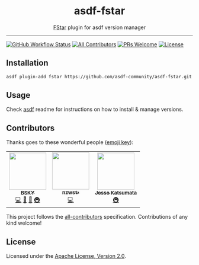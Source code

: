 <div align="center">
<h1>asdf-fstar</h1>
<span><a href="https://www.fstar-lang.org">FStar</a> plugin for asdf version manager</span>
</div>
<hr />

[![GitHub Workflow Status](https://img.shields.io/github/workflow/status/asdf-community/asdf-fstar/Main%20workflow?style=flat-square)](https://github.com/asdf-community/asdf-fstar/actions)
[![All Contributors](https://img.shields.io/badge/all_contributors-2-orange.svg?style=flat-square)](#contributors)
[![PRs Welcome](https://img.shields.io/badge/PRs-welcome-brightgreen.svg?style=flat-square)](http://makeapullrequest.com)
[![License](https://img.shields.io/github/license/asdf-community/asdf-fstar?style=flat-square&color=brightgreen)](https://github.com/asdf-community/asdf-fstar/blob/master/LICENSE)

## Installation

```bash
asdf plugin-add fstar https://github.com/asdf-community/asdf-fstar.git
```

## Usage

Check [asdf](https://github.com/asdf-vm/asdf) readme for instructions on how to
install & manage versions.

## Contributors

Thanks goes to these wonderful people
([emoji key](https://allcontributors.org/docs/en/emoji-key)):

<!-- ALL-CONTRIBUTORS-LIST:START - Do not remove or modify this section -->
<!-- prettier-ignore-start -->
<!-- markdownlint-disable -->
<table>
  <tr>
    <td align="center"><a href="https://bsky.moe"><img src="https://avatars3.githubusercontent.com/u/38746192?v=4" width="100px;" alt=""/><br /><sub><b>BSKY</b></sub></a><br /><a href="https://github.com/asdf-community/asdf-fstar/commits?author=imbsky" title="Code">💻</a> <a href="https://github.com/asdf-community/asdf-fstar/commits?author=imbsky" title="Documentation">📖</a> <a href="#maintenance-imbsky" title="Maintenance">🚧</a> <a href="#infra-imbsky" title="Infrastructure (Hosting, Build-Tools, etc)">🚇</a></td>
    <td align="center"><a href="https://nzws.me"><img src="https://avatars0.githubusercontent.com/u/14953122?v=4" width="100px;" alt=""/><br /><sub><b>nzws✨</b></sub></a><br /><a href="https://github.com/asdf-community/asdf-fstar/commits?author=nzws" title="Code">💻</a></td>
    <td align="center"><a href="https://naturalclar.dev"><img src="https://avatars1.githubusercontent.com/u/6936373?v=4" width="100px;" alt=""/><br /><sub><b>Jesse Katsumata</b></sub></a><br /><a href="#infra-Naturalclar" title="Infrastructure (Hosting, Build-Tools, etc)">🚇</a></td>
  </tr>
</table>

<!-- markdownlint-enable -->
<!-- prettier-ignore-end -->
<!-- ALL-CONTRIBUTORS-LIST:END -->

This project follows the
[all-contributors](https://github.com/all-contributors/all-contributors)
specification. Contributions of any kind welcome!

## License

Licensed under the
[Apache License, Version 2.0](https://www.apache.org/licenses/LICENSE-2.0).
